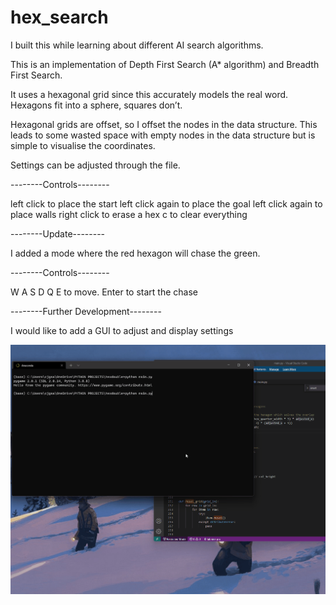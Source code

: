 # hex_search

I built this while learning about different AI search algorithms.

This is an implementation of Depth First Search (A* algorithm) and Breadth First Search.

It uses a hexagonal grid since this accurately models the real word. Hexagons fit into a sphere, squares don’t.

Hexagonal grids are offset, so I offset the nodes in the data structure. This leads to some wasted space with empty nodes in the data structure but is simple to visualise the coordinates. 

Settings can be adjusted through the file.

--------Controls--------

left click to place the start
left click again to place the goal
left click again to place walls
right click to erase a hex
c to clear everything

--------Update--------

I added a mode where the red hexagon will chase the green.

--------Controls--------

W A S D Q E to move.
Enter to start the chase

--------Further Development--------

I would like to add a GUI to adjust and display settings

![](hex_search.gif)
